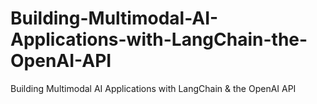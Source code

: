 # Building-Multimodal-AI-Applications-with-LangChain-the-OpenAI-API
Building Multimodal AI Applications with LangChain &amp; the OpenAI API
